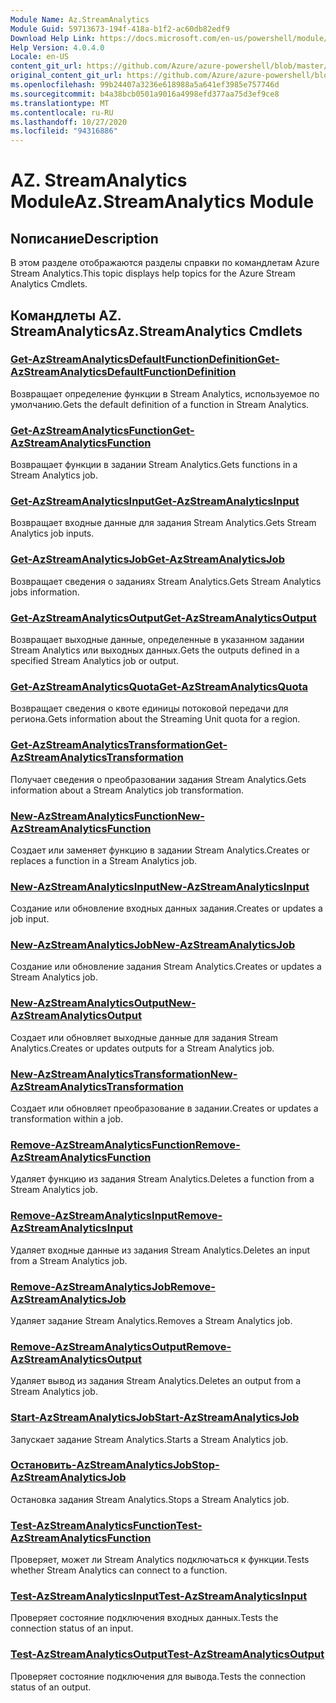 ```yaml
---
Module Name: Az.StreamAnalytics
Module Guid: 59713673-194f-418a-b1f2-ac60db82edf9
Download Help Link: https://docs.microsoft.com/en-us/powershell/module/az.streamanalytics
Help Version: 4.0.4.0
Locale: en-US
content_git_url: https://github.com/Azure/azure-powershell/blob/master/src/StreamAnalytics/StreamAnalytics/help/Az.StreamAnalytics.md
original_content_git_url: https://github.com/Azure/azure-powershell/blob/master/src/StreamAnalytics/StreamAnalytics/help/Az.StreamAnalytics.md
ms.openlocfilehash: 99b24407a3236e618988a5a641ef3985e757746d
ms.sourcegitcommit: b4a38bcb0501a9016a4998efd377aa75d3ef9ce8
ms.translationtype: MT
ms.contentlocale: ru-RU
ms.lasthandoff: 10/27/2020
ms.locfileid: "94316886"
---
```

# <span data-ttu-id="c395a-101">AZ. StreamAnalytics Module</span><span class="sxs-lookup"><span data-stu-id="c395a-101">Az.StreamAnalytics Module</span></span>
## <span data-ttu-id="c395a-102">Nописание</span><span class="sxs-lookup"><span data-stu-id="c395a-102">Description</span></span>
<span data-ttu-id="c395a-103">В этом разделе отображаются разделы справки по командлетам Azure Stream Analytics.</span><span class="sxs-lookup"><span data-stu-id="c395a-103">This topic displays help topics for the Azure Stream Analytics Cmdlets.</span></span>

## <span data-ttu-id="c395a-104">Командлеты AZ. StreamAnalytics</span><span class="sxs-lookup"><span data-stu-id="c395a-104">Az.StreamAnalytics Cmdlets</span></span>
### [<span data-ttu-id="c395a-105">Get-AzStreamAnalyticsDefaultFunctionDefinition</span><span class="sxs-lookup"><span data-stu-id="c395a-105">Get-AzStreamAnalyticsDefaultFunctionDefinition</span></span>](Get-AzStreamAnalyticsDefaultFunctionDefinition.md)
<span data-ttu-id="c395a-106">Возвращает определение функции в Stream Analytics, используемое по умолчанию.</span><span class="sxs-lookup"><span data-stu-id="c395a-106">Gets the default definition of a function in Stream Analytics.</span></span>

### [<span data-ttu-id="c395a-107">Get-AzStreamAnalyticsFunction</span><span class="sxs-lookup"><span data-stu-id="c395a-107">Get-AzStreamAnalyticsFunction</span></span>](Get-AzStreamAnalyticsFunction.md)
<span data-ttu-id="c395a-108">Возвращает функции в задании Stream Analytics.</span><span class="sxs-lookup"><span data-stu-id="c395a-108">Gets functions in a Stream Analytics job.</span></span>

### [<span data-ttu-id="c395a-109">Get-AzStreamAnalyticsInput</span><span class="sxs-lookup"><span data-stu-id="c395a-109">Get-AzStreamAnalyticsInput</span></span>](Get-AzStreamAnalyticsInput.md)
<span data-ttu-id="c395a-110">Возвращает входные данные для задания Stream Analytics.</span><span class="sxs-lookup"><span data-stu-id="c395a-110">Gets Stream Analytics job inputs.</span></span>

### [<span data-ttu-id="c395a-111">Get-AzStreamAnalyticsJob</span><span class="sxs-lookup"><span data-stu-id="c395a-111">Get-AzStreamAnalyticsJob</span></span>](Get-AzStreamAnalyticsJob.md)
<span data-ttu-id="c395a-112">Возвращает сведения о заданиях Stream Analytics.</span><span class="sxs-lookup"><span data-stu-id="c395a-112">Gets Stream Analytics jobs information.</span></span>

### [<span data-ttu-id="c395a-113">Get-AzStreamAnalyticsOutput</span><span class="sxs-lookup"><span data-stu-id="c395a-113">Get-AzStreamAnalyticsOutput</span></span>](Get-AzStreamAnalyticsOutput.md)
<span data-ttu-id="c395a-114">Возвращает выходные данные, определенные в указанном задании Stream Analytics или выходных данных.</span><span class="sxs-lookup"><span data-stu-id="c395a-114">Gets the outputs defined in a specified Stream Analytics job or output.</span></span>

### [<span data-ttu-id="c395a-115">Get-AzStreamAnalyticsQuota</span><span class="sxs-lookup"><span data-stu-id="c395a-115">Get-AzStreamAnalyticsQuota</span></span>](Get-AzStreamAnalyticsQuota.md)
<span data-ttu-id="c395a-116">Возвращает сведения о квоте единицы потоковой передачи для региона.</span><span class="sxs-lookup"><span data-stu-id="c395a-116">Gets information about the Streaming Unit quota for a region.</span></span>

### [<span data-ttu-id="c395a-117">Get-AzStreamAnalyticsTransformation</span><span class="sxs-lookup"><span data-stu-id="c395a-117">Get-AzStreamAnalyticsTransformation</span></span>](Get-AzStreamAnalyticsTransformation.md)
<span data-ttu-id="c395a-118">Получает сведения о преобразовании задания Stream Analytics.</span><span class="sxs-lookup"><span data-stu-id="c395a-118">Gets information about a Stream Analytics job transformation.</span></span>

### [<span data-ttu-id="c395a-119">New-AzStreamAnalyticsFunction</span><span class="sxs-lookup"><span data-stu-id="c395a-119">New-AzStreamAnalyticsFunction</span></span>](New-AzStreamAnalyticsFunction.md)
<span data-ttu-id="c395a-120">Создает или заменяет функцию в задании Stream Analytics.</span><span class="sxs-lookup"><span data-stu-id="c395a-120">Creates or replaces a function in a Stream Analytics job.</span></span>

### [<span data-ttu-id="c395a-121">New-AzStreamAnalyticsInput</span><span class="sxs-lookup"><span data-stu-id="c395a-121">New-AzStreamAnalyticsInput</span></span>](New-AzStreamAnalyticsInput.md)
<span data-ttu-id="c395a-122">Создание или обновление входных данных задания.</span><span class="sxs-lookup"><span data-stu-id="c395a-122">Creates or updates a job input.</span></span>

### [<span data-ttu-id="c395a-123">New-AzStreamAnalyticsJob</span><span class="sxs-lookup"><span data-stu-id="c395a-123">New-AzStreamAnalyticsJob</span></span>](New-AzStreamAnalyticsJob.md)
<span data-ttu-id="c395a-124">Создание или обновление задания Stream Analytics.</span><span class="sxs-lookup"><span data-stu-id="c395a-124">Creates or updates a Stream Analytics job.</span></span>

### [<span data-ttu-id="c395a-125">New-AzStreamAnalyticsOutput</span><span class="sxs-lookup"><span data-stu-id="c395a-125">New-AzStreamAnalyticsOutput</span></span>](New-AzStreamAnalyticsOutput.md)
<span data-ttu-id="c395a-126">Создает или обновляет выходные данные для задания Stream Analytics.</span><span class="sxs-lookup"><span data-stu-id="c395a-126">Creates or updates outputs for a Stream Analytics job.</span></span>

### [<span data-ttu-id="c395a-127">New-AzStreamAnalyticsTransformation</span><span class="sxs-lookup"><span data-stu-id="c395a-127">New-AzStreamAnalyticsTransformation</span></span>](New-AzStreamAnalyticsTransformation.md)
<span data-ttu-id="c395a-128">Создает или обновляет преобразование в задании.</span><span class="sxs-lookup"><span data-stu-id="c395a-128">Creates or updates a transformation within a job.</span></span>

### [<span data-ttu-id="c395a-129">Remove-AzStreamAnalyticsFunction</span><span class="sxs-lookup"><span data-stu-id="c395a-129">Remove-AzStreamAnalyticsFunction</span></span>](Remove-AzStreamAnalyticsFunction.md)
<span data-ttu-id="c395a-130">Удаляет функцию из задания Stream Analytics.</span><span class="sxs-lookup"><span data-stu-id="c395a-130">Deletes a function from a Stream Analytics job.</span></span>

### [<span data-ttu-id="c395a-131">Remove-AzStreamAnalyticsInput</span><span class="sxs-lookup"><span data-stu-id="c395a-131">Remove-AzStreamAnalyticsInput</span></span>](Remove-AzStreamAnalyticsInput.md)
<span data-ttu-id="c395a-132">Удаляет входные данные из задания Stream Analytics.</span><span class="sxs-lookup"><span data-stu-id="c395a-132">Deletes an input from a Stream Analytics job.</span></span>

### [<span data-ttu-id="c395a-133">Remove-AzStreamAnalyticsJob</span><span class="sxs-lookup"><span data-stu-id="c395a-133">Remove-AzStreamAnalyticsJob</span></span>](Remove-AzStreamAnalyticsJob.md)
<span data-ttu-id="c395a-134">Удаляет задание Stream Analytics.</span><span class="sxs-lookup"><span data-stu-id="c395a-134">Removes a Stream Analytics job.</span></span>

### [<span data-ttu-id="c395a-135">Remove-AzStreamAnalyticsOutput</span><span class="sxs-lookup"><span data-stu-id="c395a-135">Remove-AzStreamAnalyticsOutput</span></span>](Remove-AzStreamAnalyticsOutput.md)
<span data-ttu-id="c395a-136">Удаляет вывод из задания Stream Analytics.</span><span class="sxs-lookup"><span data-stu-id="c395a-136">Deletes an output from a Stream Analytics job.</span></span>

### [<span data-ttu-id="c395a-137">Start-AzStreamAnalyticsJob</span><span class="sxs-lookup"><span data-stu-id="c395a-137">Start-AzStreamAnalyticsJob</span></span>](Start-AzStreamAnalyticsJob.md)
<span data-ttu-id="c395a-138">Запускает задание Stream Analytics.</span><span class="sxs-lookup"><span data-stu-id="c395a-138">Starts a Stream Analytics job.</span></span>

### [<span data-ttu-id="c395a-139">Остановить-AzStreamAnalyticsJob</span><span class="sxs-lookup"><span data-stu-id="c395a-139">Stop-AzStreamAnalyticsJob</span></span>](Stop-AzStreamAnalyticsJob.md)
<span data-ttu-id="c395a-140">Остановка задания Stream Analytics.</span><span class="sxs-lookup"><span data-stu-id="c395a-140">Stops a Stream Analytics job.</span></span>

### [<span data-ttu-id="c395a-141">Test-AzStreamAnalyticsFunction</span><span class="sxs-lookup"><span data-stu-id="c395a-141">Test-AzStreamAnalyticsFunction</span></span>](Test-AzStreamAnalyticsFunction.md)
<span data-ttu-id="c395a-142">Проверяет, может ли Stream Analytics подключаться к функции.</span><span class="sxs-lookup"><span data-stu-id="c395a-142">Tests whether Stream Analytics can connect to a function.</span></span>

### [<span data-ttu-id="c395a-143">Test-AzStreamAnalyticsInput</span><span class="sxs-lookup"><span data-stu-id="c395a-143">Test-AzStreamAnalyticsInput</span></span>](Test-AzStreamAnalyticsInput.md)
<span data-ttu-id="c395a-144">Проверяет состояние подключения входных данных.</span><span class="sxs-lookup"><span data-stu-id="c395a-144">Tests the connection status of an input.</span></span>

### [<span data-ttu-id="c395a-145">Test-AzStreamAnalyticsOutput</span><span class="sxs-lookup"><span data-stu-id="c395a-145">Test-AzStreamAnalyticsOutput</span></span>](Test-AzStreamAnalyticsOutput.md)
<span data-ttu-id="c395a-146">Проверяет состояние подключения для вывода.</span><span class="sxs-lookup"><span data-stu-id="c395a-146">Tests the connection status of an output.</span></span>

